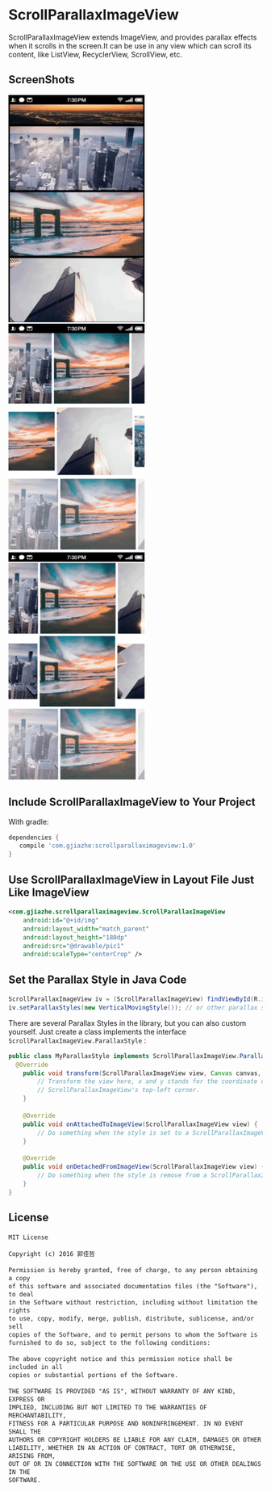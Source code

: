 # ScrollParallaxImageView

ScrollParallaxImageView extends ImageView, and provides parallax effects when it scrolls in the screen.It can be use in any view which can scroll its content, like ListView, RecyclerView, ScrollView, etc.

## ScreenShots

<img src="screenshot/ss1.gif" width="270">



<img src="screenshot/ss2.gif" width="270">



<img src="screenshot/ss3.gif" width="270">



## Include ScrollParallaxImageView to Your Project

With gradle:

```groovy
dependencies {
   compile 'com.gjiazhe:scrollparallaximageview:1.0'
}
```

## Use ScrollParallaxImageView in Layout File Just Like ImageView

```xml
<com.gjiazhe.scrollparallaximageview.ScrollParallaxImageView
    android:id="@+id/img"
    android:layout_width="match_parent"
    android:layout_height="180dp"
    android:src="@drawable/pic1"
    android:scaleType="centerCrop" />
```

## Set the Parallax Style in Java Code

```java
ScrollParallaxImageView iv = (ScrollParallaxImageView) findViewById(R.id.img);
iv.setParallaxStyles(new VerticalMovingStyle()); // or other parallax styles
```

There are several Parallax Styles in the library, but you can also custom  yourself.  Just create a class implements the interface `ScrollParallaxImageView.ParallaxStyle` :

```java
public class MyParallaxStyle implements ScrollParallaxImageView.ParallaxStyle {
  @Override
    public void transform(ScrollParallaxImageView view, Canvas canvas, int x, int y) {
        // Transform the view here, x and y stands for the coordinate of
        // ScrollParallaxImageView's top-left corner.
    }
  
    @Override
    public void onAttachedToImageView(ScrollParallaxImageView view) {
		// Do something when the style is set to a ScrollParallaxImageView.
    }

    @Override
    public void onDetachedFromImageView(ScrollParallaxImageView view) {
		// Do something when the style is remove from a ScrollParallaxImageView.
    }
}
```

## License

    MIT License

    Copyright (c) 2016 郭佳哲

    Permission is hereby granted, free of charge, to any person obtaining a copy
    of this software and associated documentation files (the "Software"), to deal
    in the Software without restriction, including without limitation the rights
    to use, copy, modify, merge, publish, distribute, sublicense, and/or sell
    copies of the Software, and to permit persons to whom the Software is
    furnished to do so, subject to the following conditions:
    
    The above copyright notice and this permission notice shall be included in all
    copies or substantial portions of the Software.
    
    THE SOFTWARE IS PROVIDED "AS IS", WITHOUT WARRANTY OF ANY KIND, EXPRESS OR
    IMPLIED, INCLUDING BUT NOT LIMITED TO THE WARRANTIES OF MERCHANTABILITY,
    FITNESS FOR A PARTICULAR PURPOSE AND NONINFRINGEMENT. IN NO EVENT SHALL THE
    AUTHORS OR COPYRIGHT HOLDERS BE LIABLE FOR ANY CLAIM, DAMAGES OR OTHER
    LIABILITY, WHETHER IN AN ACTION OF CONTRACT, TORT OR OTHERWISE, ARISING FROM,
    OUT OF OR IN CONNECTION WITH THE SOFTWARE OR THE USE OR OTHER DEALINGS IN THE
    SOFTWARE.

